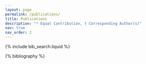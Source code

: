 ```yaml
---
layout: page
permalink: /publications/
title: Publications
description: "* Equal Contribution, † Corresponding Author(s)"
nav: true
nav_order: 2
---
```


<!-- _pages/publications.md -->

<!-- Bibsearch Feature -->

{% include bib_search.liquid %}

<div class="publications">

{% bibliography %}

</div>
